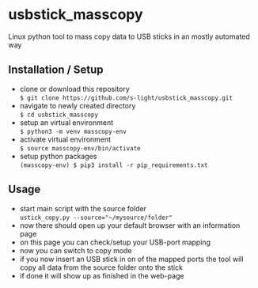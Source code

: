 <!--lint disable list-item-indent-->

# usbstick_masscopy
Linux python tool to mass copy data to USB sticks in an mostly automated way

## Installation / Setup
- clone or download this repository  
`$ git clone https://github.com/s-light/usbstick_masscopy.git`
- navigate to newly created directory  
`$ cd usbstick_masscopy`
- setup an virtual environment  
`$ python3 -m venv masscopy-env`
- activate virtual environment  
`$ source masscopy-env/bin/activate`
- setup python packages  
`(masscopy-env) $ pip3 install -r pip_requirements.txt`

## Usage
- start main script with the source folder  
`ustick_copy.py --source="~/mysource/folder"`
- now there should open up your default browser with an information page  
- on this page you can check/setup your USB-port mapping
- now you can switch to copy mode
- if you now insert an USB stick in on of the mapped ports
  the tool will copy all data from the source folder onto the stick
- if done it will show up as finished in the web-page
